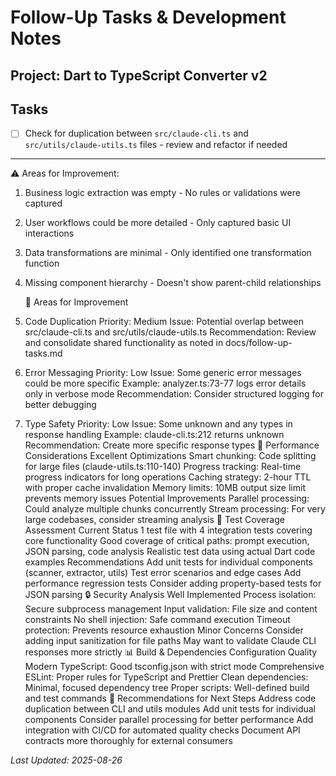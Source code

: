 # Follow-Up Tasks & Development Notes

## Project: Dart to TypeScript Converter v2

## Tasks

- [ ] Check for duplication between `src/claude-cli.ts` and `src/utils/claude-utils.ts` files - review and refactor if needed

---

⚠️ Areas for Improvement:

1. Business logic extraction was empty - No rules or validations were
   captured
2. User workflows could be more detailed - Only captured basic UI
   interactions
3. Data transformations are minimal - Only identified one
   transformation function
4. Missing component hierarchy - Doesn't show parent-child
   relationships

   🔧 Areas for Improvement

5. Code Duplication Priority: Medium
   Issue: Potential overlap between src/claude-cli.ts and src/utils/claude-utils.ts
   Recommendation: Review and consolidate shared functionality as noted in docs/follow-up-tasks.md
6. Error Messaging Priority: Low
   Issue: Some generic error messages could be more specific
   Example: analyzer.ts:73-77 logs error details only in verbose mode
   Recommendation: Consider structured logging for better debugging
7. Type Safety Priority: Low
   Issue: Some unknown and any types in response handling
   Example: claude-cli.ts:212 returns unknown
   Recommendation: Create more specific response types
   🚀 Performance Considerations
   Excellent Optimizations
   Smart chunking: Code splitting for large files (claude-utils.ts:110-140)
   Progress tracking: Real-time progress indicators for long operations
   Caching strategy: 2-hour TTL with proper cache invalidation
   Memory limits: 10MB output size limit prevents memory issues
   Potential Improvements
   Parallel processing: Could analyze multiple chunks concurrently
   Stream processing: For very large codebases, consider streaming analysis
   🧪 Test Coverage Assessment
   Current Status
   1 test file with 4 integration tests covering core functionality
   Good coverage of critical paths: prompt execution, JSON parsing, code analysis
   Realistic test data using actual Dart code examples
   Recommendations
   Add unit tests for individual components (scanner, extractor, utils)
   Test error scenarios and edge cases
   Add performance regression tests
   Consider adding property-based tests for JSON parsing
   🔒 Security Analysis
   Well Implemented
   Process isolation: Secure subprocess management
   Input validation: File size and content constraints
   No shell injection: Safe command execution
   Timeout protection: Prevents resource exhaustion
   Minor Concerns
   Consider adding input sanitization for file paths
   May want to validate Claude CLI responses more strictly
   📊 Build & Dependencies
   Configuration Quality
   Modern TypeScript: Good tsconfig.json with strict mode
   Comprehensive ESLint: Proper rules for TypeScript and Prettier
   Clean dependencies: Minimal, focused dependency tree
   Proper scripts: Well-defined build and test commands
   🎯 Recommendations for Next Steps
   Address code duplication between CLI and utils modules
   Add unit tests for individual components
   Consider parallel processing for better performance
   Add integration with CI/CD for automated quality checks
   Document API contracts more thoroughly for external consumers

_Last Updated: 2025-08-26_
